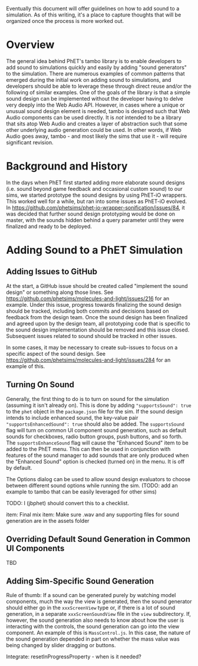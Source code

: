 Eventually this document will offer guidelines on how to add sound to a simulation.  As of this writing, it's a place
to capture thoughts that will be organized once the process is more worked out.

Overview
========

The general idea behind PhET's tambo library is to enable developers to add sound to simulations quickly and easily by
adding "sound generators" to the simulation.  There are numerous examples of common patterns that emerged during the
initial work on adding sound to simulations, and developers should be able to leverage these through direct reuse and/or
the following of similar examples.  One of the goals of the library is that a simple sound design can be implemented
without the developer having to delve very deeply into the Web Audio API.  However, in cases where a unique or unusual
sound design element is needed, tambo is designed such that Web Audio components can be used directly.  It is *not*
intended to be a library that sits atop Web Audio and creates a layer of abstraction such that some other underlying
audio generation could be used.  In other words, if Web Audio goes away, tambo - and most likely the sims that use it -
will require significant revision. 

Background and History
======================

In the days when PhET first started adding more elaborate sound designs (i.e. sound beyond game feedback and occasional
custom sound) to our sims, we started prototype the sound designs by using PhET-iO wrappers.  This worked well for a
while, but ran into some issues as PhET-iO evolved.  In 
https://github.com/phetsims/phet-io-wrapper-sonification/issues/84, it was decided that further sound design prototyping
would be done on master, with the sounds hidden behind a query parameter until they were finalized and ready to be
deployed.

Adding Sound to a PhET Simulation
=================================

Adding Issues to GitHub
-----------------------

At the start, a GitHub issue should be created called "implement the sound design" or something along those lines.  See
https://github.com/phetsims/molecules-and-light/issues/216 for an example.  Under this issue, progress towards
finalizing the sound design should be tracked, including both commits and decisions based on feedback from the design
team.  Once the sound design has been finalized and agreed upon by the design team, all prototyping code that is
specific to the sound design implementation should be removed and this issue closed.  Subsequent issues related to
sound should be tracked in other issues.

In some cases, it may be necessary to create sub-issues to focus on a specific aspect of the sound design.  See
https://github.com/phetsims/molecules-and-light/issues/284 for an example of this.

Turning On Sound
----------------

Generally, the first thing to do is to turn on sound for the simulation (assuming it isn't already on).  This is done
by adding `"supportsSound": true` to the `phet` object in the `package.json` file for the sim.  If the sound design
intends to include enhanced sound, the key-value pair `"supportsEnhancedSound": true` should also be added.  The
`supportsSound` flag will turn on common UI component sound generation, such as default sounds for checkboxes, radio
button groups, push buttons, and so forth.  The `supportsEnhanceSound` flag will cause the "Enhanced Sound" item to be
added to the PhET menu.  This can then be used in conjunction with features of the sound manager to add sounds that are
only produced when the "Enhanced Sound" option is checked (turned on) in the menu.  It is off by default.

The Options dialog can be used to allow sound design evaluators to choose between different sound options while running
the sim. (TODO: add an example to tambo that can be easily leveraged for other sims)

TODO: I (jbphet) should convert this to a checklist.

item: Final mix
item: Make sure .wav and any supporting files for sound generation are in the assets folder

Overriding Default Sound Generation in Common UI Components
-----------------------------------------------------------

TBD

Adding Sim-Specific Sound Generation
------------------------------------

Rule of thumb: If a sound can be generated purely by watching model components, much the way the view is generated,
then the sound generator should either go in the `xxxScreenView` type or, if there is a lot of sound generation, in
a separate `xxxScreenSoundView` file in the `view` subdirectory.  If, however, the sound generation also needs to know
about how the user is interacting with the controls, the sound generation can go into the view component.  An example of
this is `MassControl.js`.  In this case, the nature of the sound generation depended in part on whether the mass value
was being changed by slider dragging or buttons. 

Integrate: resetInProgressProperty - when is it needed?
